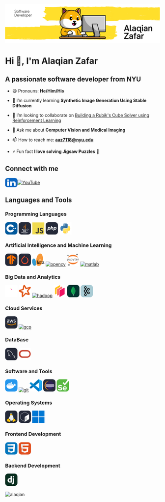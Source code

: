 <div align="center">
  <img src="SDB.png" />
</div>

<h1>Hi 👋, I'm Alaqian Zafar</h1>
<h2>A passionate software developer from NYU</h2>

- 😄 Pronouns: **He/Him/His**
- 🌱 I’m currently learning **Synthetic Image Generation Using Stable Diffusion**

- 👯 I’m looking to collaborate on [Building a Rubik's Cube Solver using Reinforcement Learning](https://github.com/Alaqian/rubicks-cube)

- 💬 Ask me about **Computer Vision and Medical Imaging**

- 📫 How to reach me: **aaz7118@nyu.edu**

- ⚡ Fun fact **I love solving Jigsaw Puzzles** 🧩


<h2 align="left">Connect with me</h2>
<p align="left"><a href="https://linkedin.com/in/alaqian" target="blank"><img align="center" src="icons\LinkedIn.svg" alt="alaqian" height="30" width="40" /></a><a href="https://www.youtube.com/c/@alaqianzafar" target="blank"><img align="center" src="https://raw.githubusercontent.com/rahuldkjain/github-profile-readme-generator/master/src/images/icons/Social/youtube.svg" alt="YouTube" height="30" width="40" /></a></p>

<h2 align="left">Languages and Tools</h2>

<h3 align="left">Programming Languages</h3>
<p align="left">
    <a href="https://isocpp.org/" target="_blank" rel="noreferrer"><img src="icons/CPP.svg" alt="C++" width="40" height="40"/></a>
    <a href="https://www.java.com" target="_blank" rel="noreferrer"><img src="icons\Java-Dark.svg" alt="java" width="40" height="40"/></a>
    <a href="https://developer.mozilla.org/en-US/docs/Web/JavaScript" target="_blank" rel="noreferrer"><img src="https://raw.githubusercontent.com/devicons/devicon/master/icons/javascript/javascript-original.svg" alt="javascript" width="40" height="40"/></a>
    <a href="https://www.php.net" target="_blank" rel="noreferrer"><img src="icons\PHP-Dark.svg" alt="php" width="40" height="40"/></a>
    <a href="https://www.python.org" target="_blank" rel="noreferrer"><img src="https://raw.githubusercontent.com/devicons/devicon/master/icons/python/python-original.svg" alt="python" width="40" height="40"/></a>
</p>

<h3 align="left">Artificial Intelligence and Machine Learning</h3>
<p align="left">
    <a href="https://www.tensorflow.org" target="_blank" rel="noreferrer"><img src="icons\TensorFlow-Dark.svg" alt="tensorflow" width="40" height="40"/></a>
    <a href="https://pytorch.org/" target="_blank" rel="noreferrer"><img src="icons\PyTorch-Dark.svg" alt="pytorch" width="40" height="40"/></a>
    <a href="https://scikit-learn.org/" target="_blank" rel="noreferrer"><img src="icons/scikit.svg" alt="scikit_learn" width="40" height="40"/></a>
    <a href="https://opencv.org/" target="_blank" rel="noreferrer"><img src="https://www.vectorlogo.zone/logos/opencv/opencv-icon.svg" alt="opencv" width="40" height="40"/></a>
    <a href="https://jupyter.org/" target="_blank" rel="noreferrer"><img src="icons/Jupyter.svg" alt="jupyter" width="40" height="40"/></a>
    <a href="https://www.mathworks.com/" target="_blank" rel="noreferrer"><img src="https://upload.wikimedia.org/wikipedia/commons/2/21/Matlab_Logo.png" alt="matlab" width="40" height="40"/></a>
</p>

<h3 align="left">Big Data and Analytics</h3>
<p align="left">
    <a href="https://pandas.pydata.org/" target="_blank" rel="noreferrer"><img src="icons/Pandas.svg" alt="pandas" width="40" height="40"/></a>
    <a href="https://spark.apache.org/" target="_blank" rel="noreferrer"><img src="icons\spark.svg" alt="spark" width="40" height="40"/></a>
    <a href="https://hadoop.apache.org/" target="_blank" rel="noreferrer"><img src="https://www.vectorlogo.zone/logos/apache_hadoop/apache_hadoop-icon.svg" alt="hadoop" width="40" height="40"/></a>
    <a href="https://www.dask.org/" target="_blank" rel="noreferrer"><img src="icons\dask.svg" alt="dask" width="40" height="40"/></a>
    <a href="https://www.mongodb.com/" target="_blank" rel="noreferrer"><img src="icons\MongoDB.svg" alt="mongodb" width="40" height="40"/></a>
    <a href="https://kafka.apache.org/" target="_blank" rel="noreferrer"><img src="icons\Kafka.svg" alt="kafka" width="40" height="40"/></a>
</p>

<h3 align="left">Cloud Services</h3>
<p align="left">
    <a href="https://aws.amazon.com" target="_blank" rel="noreferrer"><img src="icons\AWS-Dark.svg" alt="aws" width="40" height="40"/></a>
    <a href="https://cloud.google.com" target="_blank" rel="noreferrer"><img src="https://www.vectorlogo.zone/logos/google_cloud/google_cloud-icon.svg" alt="gcp" width="40" height="40"/></a>
</p>

<h3 align="left">DataBase</h3>
<p align="left">
    <a href="https://www.mysql.com/" target="_blank" rel="noreferrer"><img src="icons\MySQL-Dark.svg" alt="mysql" width="40" height="40"/></a>
    <a href="https://www.oacle.com/" target="_blank" rel="noreferrer"><img src="icons\Oracle.svg" alt="oracle" width="40" height="40"/></a>
</p>

<h3 align="left">Software and Tools</h3>
<p align="left">
    <a href="https://www.docker.com/" target="_blank" rel="noreferrer"><img src="icons\Docker.svg" alt="docker" width="40" height="40"/></a>
    <a href="https://git-scm.com/" target="_blank" rel="noreferrer"><img src="https://www.vectorlogo.zone/logos/git-scm/git-scm-icon.svg" alt="git" width="40" height="40"/></a>
    <a href="https://www.code.visualstudio.com/" target="_blank" rel="noreferrer"><img src="icons\VSCode.svg" alt="vscode" width="40" height="40"/></a>
    <a href="https://www.eclipse.org/ide/" target="_blank" rel="noreferrer"><img src="icons\Eclipse-Dark.svg" alt="eclipse" width="40" height="40"/></a>
    <a href="https://www.selenium.dev" target="_blank" rel="noreferrer"><img src="icons\Selenium.svg" alt="selenium" width="40" height="40"/></a>
</p>

<h3 align="left">Operating Systems</h3>
<p align="left">
    <a href="https://www.linux.org/" target="_blank" rel="noreferrer"><img src="icons\Linux-Dark.svg" alt="linux" width="40" height="40"/></a>
    <a href="https://www.gnu.org/software/bash/" target="_blank" rel="noreferrer"><img src="icons\Bash-Dark.svg" alt="bash" width="40" height="40"/></a>
    <a href="https://www.microsoft.com/en-us/windows" target="_blank" rel="noreferrer"><img src="icons\Windows.svg" alt="windows" width="40" height="40"/></a>
</p>

<h3 align="left">Frontend Development</h3>
<p align="left">
    <a href="https://www.w3.org/Style/CSS/" target="_blank" rel="noreferrer"><img src="icons/css.svg" alt="css3" width="40" height="40"/></a>
    <a href="https://html.spec.whatwg.org/multipage/" target="_blank" rel="noreferrer"><img src="icons/html.svg" alt="html5" width="40" height="40"/></a>
</p>

<h3 align="left">Backend Development</h3>
<p align="left">
    <a href="https://www.djangoproject.com/" target="_blank" rel="noreferrer"><img src="icons\Django.svg" alt="django" width="40" height="40"/></a>
</p>

<!--h3 align="left">Other: </h3-->
<!-- Add content for the "Other" section here -->

<p><img align="center" src="https://github-readme-stats.vercel.app/api/top-langs?username=alaqian&show_icons=true&locale=en&layout=compact" alt="alaqian" /></p>
